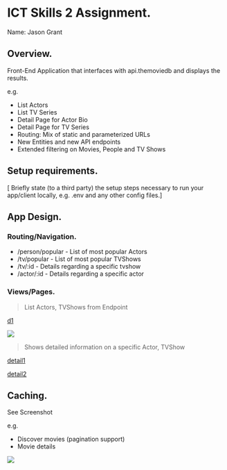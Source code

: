 
# ICT Skills 2 Assignment.

Name: Jason Grant

## Overview.

Front-End Application that interfaces with api.themoviedb and displays the results.

e.g. 
+ List Actors
+ List TV Series
+ Detail Page for Actor Bio
+ Detail Page for TV Series
+ Routing: Mix of static and parameterized URLs
+ New Entities and new API endpoints
+ Extended filtering on Movies, People and TV Shows

## Setup requirements.

[ Briefly state (to a third party) the setup steps necessary to run your app/client locally, e.g. .env and any other config files.]

## App Design.

### Routing/Navigation.

+ /person/popular - List of most popular Actors
+ /tv/popular - List of most popular TVShows
+ /tv/:id - Details regarding a specific tvshow
+ /actor/:id - Details regarding a specific actor

### Views/Pages.

>List Actors, TVShows from Endpoint

[d1]

![][d2]

>Shows detailed information on a specific Actor, TVShow

[detail1]

[detail2]
## Caching.

See Screenshot

e.g.
+ Discover movies (pagination support)
+ Movie details


![][caching]

[d1]: ./public/assests/Actors.jpg
[d2]: ./public/assests/TVShows.jpg
[detail1]: ./public/assets/actor.jpg
[detail2]: ./public/assets/tvShow.jpg
[caching]: ./public/assets/caching.jpg
